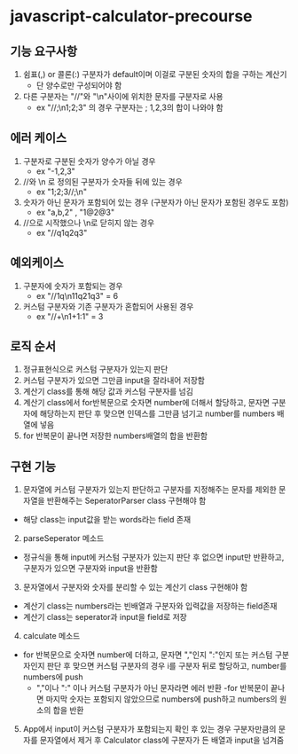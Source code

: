 # javascript-calculator-precourse
## 기능 요구사항
1. 쉼표(,) or 콜론(:) 구분자가 default이며 이걸로 구분된 숫자의 합을 구하는 계산기
    - 단 양수로만 구성되어야 함
2. 다른 구분자는 "//"와 "\n"사이에 위치한 문자를 구분자로 사용
    - ex "//;\n1;2;3" 의 경우 구분자는 ; 1,2,3의 합이 나와야 함

## 에러 케이스
1. 구분자로 구분된 숫자가 양수가 아닐 경우
    - ex "-1,2,3"
2. //와 \n 로 정의된 구분자가 숫자들 뒤에 있는 경우
    - ex "1;2;3//;\n"
3. 숫자가 아닌 문자가 포함되어 있는 경우
   (구분자가 아닌 문자가 포함된 경우도 포함)
    - ex "a,b,2" , "1@2@3"
4. //으로 시작했으나 \n로 닫히지 않는 경우
    - ex "//q1q2q3"    

## 예외케이스
1. 구분자에 숫자가 포함되는 경우
    - ex "//1q\n11q21q3" = 6
2. 커스텀 구분자와 기존 구분자가 혼합되어 사용된 경우
    - ex "//+\n1+1:1" = 3    

## 로직 순서
1. 정규표현식으로 커스텀 구분자가 있는지 판단
2. 커스텀 구분자가 있으면 그만큼 input을 잘라내어 저장함
3. 계산기 class를 통해 해당 값과 커스텀 구분자를 넘김
4. 계산기 class에서 for반복문으로 숫자면 number에 더해서 할당하고, 문자면 구분자에 해당하는지 판단 후 맞으면 인덱스를 그만큼 넘기고 number를 numbers 배열에 넣음
5. for 반복문이 끝나면 저장한 numbers배열의 합을 반환함

## 구현 기능
1. 문자열에 커스텀 구분자가 있는지 판단하고 구분자를 지정해주는 문자를 제외한 문자열을 반환해주는 SeperatorParser class 구현해야 함
- 해당 class는 input값을 받는 words라는 field 존재

2. parseSeperator 메소드
- 정규식을 통해 input에 커스텀 구분자가 있는지 판단 후 없으면 input만 반환하고, 구분자가 있으면 구분자와 input을 반환함 

3. 문자열에서 구분자와 숫자를 분리할 수 있는 계산기 class 구현해야 함
- 계산기 class는 numbers라는 빈배열과 구분자와 입력값을 저장하는 field존재
- 계산기 class는 seperator과 input을 field로 저장

4. calculate 메소드
- for 반복문으로 숫자면 number에 더하고, 문자면 ","인지 ":"인지 또는 커스텀 구분자인지 판단 후 맞으면 커스텀 구분자의 경우 i를 구분자 뒤로 할당하고, number를 numbers에 push
    - ","이나 ":" 이나 커스텀 구분자가 아닌 문자라면 에러 반환
-for 반복문이 끝나면 마지막 숫자는 포함되지 않았으므로 numbers에 push하고 numbers의 원소의 합을 반환

5. App에서 input이 커스텀 구분자가 포함되는지 확인 후 있는 경우 구분자만큼의 문자를 문자열에서 제거 후 Calculator class에 구분자가 든 배열과 input을 넘겨줌